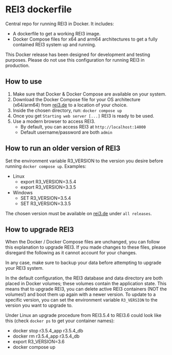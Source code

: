 # REI3 dockerfile
Central repo for running REI3 in Docker. It includes:
* A dockerfile to get a working REI3 image.
* Docker Compose files for x64 and arm64 architectures to get a fully contained REI3 system up and running.

This Docker release has been designed for development and testing purposes. Please do not use this configuration for running REI3 in production.

## How to use
1. Make sure that Docker & Docker Compose are available on your system. 
1. Download the Docker Compose file for your OS architecture (x64/arm64) from [rei3.de](https://rei3.de/en/downloads) to a location of your choice.
1. Inside the chosen directory, run: `docker compose up`
1. Once you get `Starting web server [...]` REI3 is ready to be used.
1. Use a modern browser to access REI3.
   * By default, you can access REI3 at `http://localhost:14000`
   * Default username/password are both `admin`

## How to run an older version of REI3
Set the environment variable R3_VERSION to the version you desire before running `docker compose up`. Examples:
* Linux
  * export R3_VERSION=3.5.4
  * export R3_VERSION=3.3.5
* Windows
  * SET R3_VERSION=3.5.4
  * SET R3_VERSION=3.3.5

The chosen version must be available on [rei3.de](https://rei3.de/en/downloads) under `all releases`.

## How to upgrade REI3
When the Docker / Docker Compose files are unchanged, you can follow this explanation to upgrade REI3. If you made changes to these files, please disregard the following as it cannot account for your changes.

In any case, make sure to backup your data before attempting to upgrade your REI3 system.

In the default configuration, the REI3 database and data directory are both placed in Docker volumes; these volumes contain the application state. This means that to upgrade REI3, you can delete active REI3 containers (NOT the volumes!) and boot them up again with a newer version. To update to a specific version, you can set the environment variable `R3_VERSION` to the version you want to upgrade to.

Under Linux an upgrade procedure from REI3.5.4 to REI3.6 could look like this (check `docker ps` to get your container names):
* docker stop r3.5.4_app r3.5.4_db
* docker rm r3.5.4_app r3.5.4_db
* export R3_VERSION=3.6
* docker compose up

